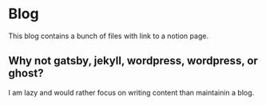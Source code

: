 # Blog
This blog contains a bunch of files with link to a notion page. 

## Why not gatsby, jekyll, wordpress, wordpress, or ghost?
I am lazy and would rather focus on writing content than maintainin a blog.
